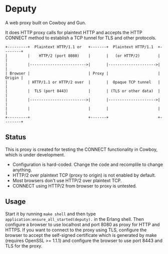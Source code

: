 Deputy
======

A web proxy built on Cowboy and Gun.

It does HTTP proxy calls for plaintext HTTP and accepts the HTTP CONNECT method
to establish a TCP tunnel for TLS and other protocols.

```
+---------+  Plaintext HTTP/1.1 or   +-------+  Plaintext HTTP/1.1  +--------+
|         |    HTTP/2 (port 8080)    |       |   (or HTTP/2)        |        |
|         |------------------------->|       |--------------------->|        |
| Browser |                          | Proxy |                      | Origin |
|         | HTTP/1.1 or HTTP/2 over  |       |  Opaque TCP tunnel   |        |
|         |  TLS (port 8443)         |       | (TLS or other data)  |        |
|         |------------------------->|       |--------------------->|        |
|         |                          |       |                      |        |
+---------+                          +-------+                      +--------+
```

Status
------

This is proxy is created for testing the CONNECT functionality in Cowboy, which
is under development.

* Configuration is hard-coded. Change the code and recomplile to change anything.
* HTTP/2 over plaintext TCP (proxy to origin) is not enabled by default.
* Most browsers don't use HTTP/2 over plaintext TCP.
* CONNECT using HTTP/2 from browser to proxy is untested.

Usage
-----

Start it by running `make shell` and then type
`application:ensure_all_started(deputy).` in the Erlang shell. Then configure a
browser to use localhost and port 8080 as proxy for HTTP and HTTPS. If you want
to connect to the proxy using TLS, configure the browser to accept the
self-signed certificate which is generated by make (requires OpenSSL >= 1.1.1)
and configure the browser to use port 8443 and TLS for the proxy.
